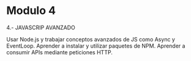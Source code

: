 # Modulo 4

4.- JAVASCRIP AVANZADO

Usar Node.js y trabajar conceptos avanzados de JS como Async y EventLoop. Aprender a instalar y utilizar paquetes de NPM. Aprender a consumir APIs mediante peticiones HTTP.
